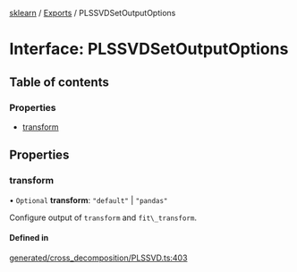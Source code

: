 [sklearn](../readme.md) / [Exports](../modules.md) / PLSSVDSetOutputOptions

# Interface: PLSSVDSetOutputOptions

## Table of contents

### Properties

- [transform](PLSSVDSetOutputOptions.md#transform)

## Properties

### transform

• `Optional` **transform**: ``"default"`` \| ``"pandas"``

Configure output of `transform` and `fit\_transform`.

#### Defined in

[generated/cross_decomposition/PLSSVD.ts:403](https://github.com/transitive-bullshit/scikit-learn-ts/blob/367336a/packages/sklearn/src/generated/cross_decomposition/PLSSVD.ts#L403)
